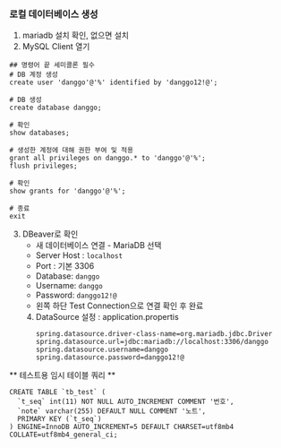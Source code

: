 ### 로컬 데이터베이스 생성
1. mariadb 설치 확인, 없으면 설치
2. MySQL Client 열기
```
## 명령어 끝 세미콜론 필수
# DB 계정 생성
create user 'danggo'@'%' identified by 'danggo12!@';

# DB 생성
create database danggo;

# 확인
show databases;

# 생성한 계정에 대해 권한 부여 및 적용
grant all privileges on danggo.* to 'danggo'@'%';
flush privileges;

# 확인
show grants for 'danggo'@'%';

# 종료
exit
```
3. DBeaver로 확인
   * 새 데이터베이스 연결 - MariaDB 선택
   * Server Host : `localhost`
   * Port : 기본 3306
   * Database: `danggo`
   * Username: `danggo`
   * Password: `danggo12!@`
   * 왼쪽 하단 Test Connection으로 연결 확인 후 완료 
   4. DataSource 설정 : application.propertis
        ```
        spring.datasource.driver-class-name=org.mariadb.jdbc.Driver
        spring.datasource.url=jdbc:mariadb://localhost:3306/danggo
        spring.datasource.username=danggo
        spring.datasource.password=danggo12!@
        ```
      
** 테스트용 임시 테이블 쿼리 **
```
CREATE TABLE `tb_test` (
  `t_seq` int(11) NOT NULL AUTO_INCREMENT COMMENT '번호',
  `note` varchar(255) DEFAULT NULL COMMENT '노트',
  PRIMARY KEY (`t_seq`)
) ENGINE=InnoDB AUTO_INCREMENT=5 DEFAULT CHARSET=utf8mb4 COLLATE=utf8mb4_general_ci;
```